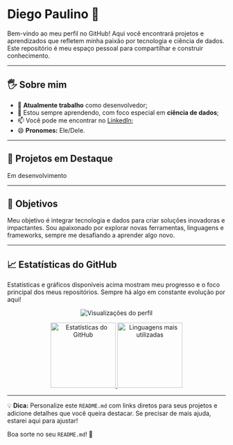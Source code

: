 # Diego Paulino 🚀

Bem-vindo ao meu perfil no GitHub! Aqui você encontrará projetos e aprendizados que refletem minha paixão por tecnologia e ciência de dados. Este repositório é meu espaço pessoal para compartilhar e construir conhecimento.

---

## 🖐️ Sobre mim

- 🔭 **Atualmente trabalho** como desenvolvedor;
- 🌱 Estou sempre aprendendo, com foco especial em **ciência de dados**;
- 📫 Você pode me encontrar no [LinkedIn](https://www.linkedin.com/in/dgopaulino/);
- 😄 **Pronomes:** Ele/Dele.

---

## 📂 Projetos em Destaque

Em desenvolvimento

---

## 🌟 Objetivos

Meu objetivo é integrar tecnologia e dados para criar soluções inovadoras e impactantes. Sou apaixonado por explorar novas ferramentas, linguagens e frameworks, sempre me desafiando a aprender algo novo.

---

## 📈 Estatísticas do GitHub

Estatísticas e gráficos disponíveis acima mostram meu progresso e o foco principal dos meus repositórios. Sempre há algo em constante evolução por aqui!

<p align="center">
  <img src="https://komarev.com/ghpvc/?username=diegospaulino&color=red&style=for-the-badge&label=VISUALIZAÇÕES+DESTE+PERFIL" alt="Visualizações do perfil" />
</p>

<div align="center">
  <a href="https://github.com/diegospaulino">
    <img height="150em" src="https://github-readme-stats.vercel.app/api?username=diegospaulino&show_icons=true&theme=shadow_blue&include_all_commits=true&count_private=true" alt="Estatísticas do GitHub" />
  </a>
  <a href="https://github.com/diegospaulino">
    <img height="150em" src="https://github-readme-stats.vercel.app/api/top-langs/?username=diegospaulino&layout=compact&langs_count=16&theme=shadow_blue&hide=LUA,SCSS,html,tex,jupyter%20notebook&hide_progress=true" alt="Linguagens mais utilizadas" />
  </a>
</div>


---

💡 **Dica:** Personalize este `README.md` com links diretos para seus projetos e adicione detalhes que você queira destacar. Se precisar de mais ajuda, estarei aqui para ajustar!

Boa sorte no seu `README.md`! 🚀
